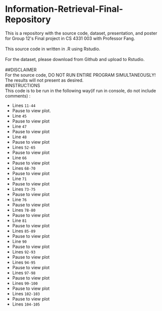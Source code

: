 # Information-Retrieval-Final-Repository
This is a repository with the source code, dataset, presentation, and poster for Group 12's Final project in CS 4331 003 with Professor Fang.<br />
<br />
This source code in written in .R using Rstudio.<br />
<br />
For the dataset, please download from Github and upload to Rstudio.<br />
<br />
##DISCLAIMER<br />
For the source code, DO NOT RUN ENTIRE PROGRAM SIMULTANEOUSLY! The results will not present as desired.<br />
#INSTRUCTIONS<br />
This code is to be run in the following way(if run in console, do not include comments) :<br />
- Lines `11-44`<br />
- Pause to view plot.
- Line `45`
- Pause to view plot
- Line `47`
- Pause to view plot
- Line `48`
- Pause to view plot
- Lines `52-65`
- Pause to view plot
- Line `66`
- Pause to view plot
- Lines `68-70`
- Pause to view plot
- Line `71`
- Pause to view plot
- Lines `73-75`
- Pause to view plot
- Line `76`
- Pause to view plot
- Lines `78-80`
- Pause to view plot
- Line `81`
- Pause to view plot
- Lines `85-89`
- Pause to view plot
- Line `90`
- Pause to view plot
- Lines `92-93`
- Pause to view plot
- Lines `94-95`
- Pause to view plot
- Lines `97-98`
- Pause to view plot
- Lines `99-100`
- Pause to view plot
- Lines `102-103`
- Pause to view plot
- Lines `104-105`

